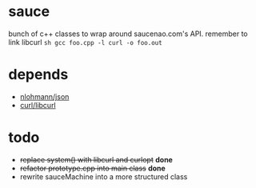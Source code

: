# sauce
bunch of c++ classes to wrap around saucenao.com's API. remember to link libcurl
```sh gcc foo.cpp -l curl -o foo.out```

# depends
- [nlohmann/json](https://github.com/nlohmann/json)
- [curl/libcurl](https://github.com/curl/curl)

# todo
- ~~replace system() with libcurl and curlopt~~ **done**
- ~~refactor prototype.cpp into main class~~ **done**
- rewrite sauceMachine into a more structured class
